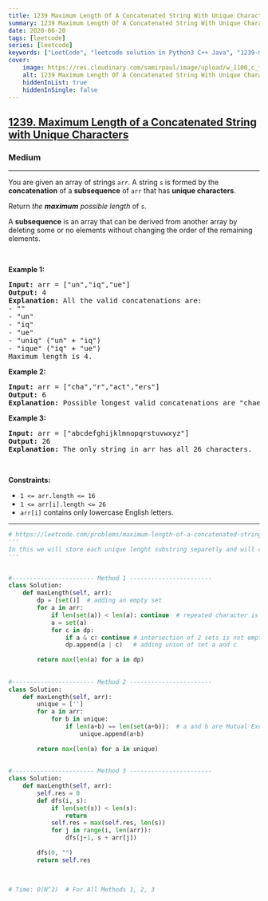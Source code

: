 ```yaml
---
title: 1239 Maximum Length Of A Concatenated String With Unique Characters
summary: 1239 Maximum Length Of A Concatenated String With Unique Characters LeetCode Solution Explained
date: 2020-06-20
tags: [leetcode]
series: [leetcode]
keywords: ["LeetCode", "leetcode solution in Python3 C++ Java", "1239-maximum-length-of-a-concatenated-string-with-unique-characters LeetCode Solution Explained"]
cover:
    image: https://res.cloudinary.com/samirpaul/image/upload/w_1100,c_fit,co_rgb:FFFFFF,l_text:Arial_75_bold:1239 Maximum Length Of A Concatenated String With Unique Characters - Solution Explained/problem-solving.webp
    alt: 1239 Maximum Length Of A Concatenated String With Unique Characters
    hiddenInList: true
    hiddenInSingle: false
---
```



<h2><a href="https://leetcode.com/problems/maximum-length-of-a-concatenated-string-with-unique-characters/">1239. Maximum Length of a Concatenated String with Unique Characters</a></h2><h3>Medium</h3><hr><div><p>You are given an array of strings <code>arr</code>. A string <code>s</code> is formed by the <strong>concatenation</strong> of a <strong>subsequence</strong> of <code>arr</code> that has <strong>unique characters</strong>.</p>

<p>Return <em>the <strong>maximum</strong> possible length</em> of <code>s</code>.</p>

<p>A <strong>subsequence</strong> is an array that can be derived from another array by deleting some or no elements without changing the order of the remaining elements.</p>

<p>&nbsp;</p>
<p><strong class="example">Example 1:</strong></p>

<pre><strong>Input:</strong> arr = ["un","iq","ue"]
<strong>Output:</strong> 4
<strong>Explanation:</strong> All the valid concatenations are:
- ""
- "un"
- "iq"
- "ue"
- "uniq" ("un" + "iq")
- "ique" ("iq" + "ue")
Maximum length is 4.
</pre>

<p><strong class="example">Example 2:</strong></p>

<pre><strong>Input:</strong> arr = ["cha","r","act","ers"]
<strong>Output:</strong> 6
<strong>Explanation:</strong> Possible longest valid concatenations are "chaers" ("cha" + "ers") and "acters" ("act" + "ers").
</pre>

<p><strong class="example">Example 3:</strong></p>

<pre><strong>Input:</strong> arr = ["abcdefghijklmnopqrstuvwxyz"]
<strong>Output:</strong> 26
<strong>Explanation:</strong> The only string in arr has all 26 characters.
</pre>

<p>&nbsp;</p>
<p><strong>Constraints:</strong></p>

<ul>
	<li><code>1 &lt;= arr.length &lt;= 16</code></li>
	<li><code>1 &lt;= arr[i].length &lt;= 26</code></li>
	<li><code>arr[i]</code> contains only lowercase English letters.</li>
</ul>
</div>

---




```python
# https://leetcode.com/problems/maximum-length-of-a-concatenated-string-with-unique-characters/
'''
In this we will store each unique lenght substring separetly and will compare with all the possible permutation.
'''


#----------------------- Method 1 -----------------------
class Solution:
    def maxLength(self, arr):
        dp = [set()]  # adding an empty set
        for a in arr:
            if len(set(a)) < len(a): continue  # repeated character is string
            a = set(a)
            for c in dp:
                if a & c: continue # intersection of 2 sets is not empty 
                dp.append(a | c)   # adding union of set a and c
        
        return max(len(a) for a in dp)
    
    
#----------------------- Method 2 -----------------------
class Solution:
    def maxLength(self, arr):
        unique = ['']
        for a in arr:
            for b in unique:
                if len(a+b) == len(set(a+b)):  # a and b are Mutual Exclusivity
                    unique.append(a+b)
        
        return max(len(a) for a in unique)
    
    
#----------------------- Method 3 -----------------------
class Solution:
    def maxLength(self, arr):
        self.res = 0
        def dfs(i, s):
            if len(set(s)) < len(s): 
                return
            self.res = max(self.res, len(s))
            for j in range(i, len(arr)):
                dfs(j+1, s + arr[j])
        
        dfs(0, "")
        return self.res
            
        
        
# Time: O(N^2)  # For All Methods 1, 2, 3
```
